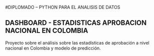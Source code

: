 #DIPLOMADO – PYTHON PARA EL ANALISIS DE DATOS
## DASHBOARD - ESTADISTICAS APROBACION NACIONAL EN COLOMBIA
Proyecto sobre el análisis sobre las estadísticas de aprobación a nivel nacional en Colombia y modelo de predicción.
